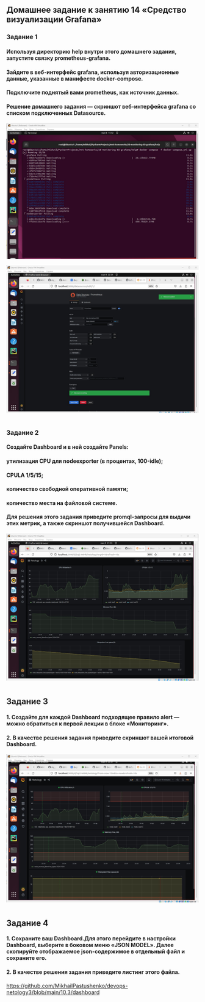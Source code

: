 ##  Домашнее задание к занятию 14 «Средство визуализации Grafana» ##

### Задание 1 ###

#### Используя директорию help внутри этого домашнего задания, запустите связку prometheus-grafana. ####
#### Зайдите в веб-интерфейс grafana, используя авторизационные данные, указанные в манифесте docker-compose. ####
#### Подключите поднятый вами prometheus, как источник данных. ####
#### Решение домашнего задания — скриншот веб-интерфейса grafana со списком подключенных Datasource. ####

![img.png](img.png)

![img_1.png](img_1.png)
#

### Задание 2 ###

#### Создайте Dashboard и в ней создайте Panels: ####

#### утилизация CPU для nodeexporter (в процентах, 100-idle); ####

 #### CPULA 1/5/15; ####

 #### количество свободной оперативной памяти; ####

 #### количество места на файловой системе. ####

 #### Для решения этого задания приведите promql-запросы для выдачи этих метрик, а также скриншот получившейся Dashboard. ####

![img_2.png](img_2.png)

#

## Задание 3 ##

#### 1. Создайте для каждой Dashboard подходящее правило alert — можно обратиться к первой лекции в блоке «Мониторинг». ####
#### 2. В качестве решения задания приведите скриншот вашей итоговой Dashboard. ####

![img_3.png](img_3.png)
#

## Задание 4 ##

#### 1. Сохраните ваш Dashboard.Для этого перейдите в настройки Dashboard, выберите в боковом меню «JSON MODEL». Далее скопируйте отображаемое json-содержимое в отдельный файл и сохраните его. ####
#### 2. В качестве решения задания приведите листинг этого файла. ####

https://github.com/MikhailPastushenko/devops-netology3/blob/main/10.3/dashboard